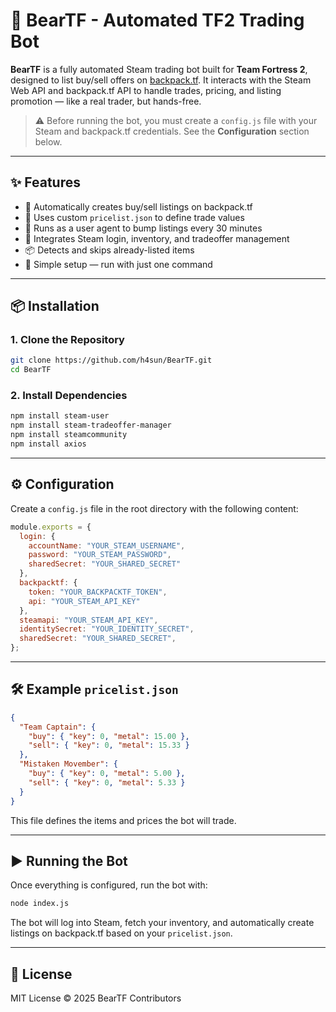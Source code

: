 # 🐻 BearTF - Automated TF2 Trading Bot

**BearTF** is a fully automated Steam trading bot built for **Team Fortress 2**, designed to list buy/sell offers on [backpack.tf](https://backpack.tf). It interacts with the Steam Web API and backpack.tf API to handle trades, pricing, and listing promotion — like a real trader, but hands-free.

> ⚠️ Before running the bot, you must create a `config.js` file with your Steam and backpack.tf credentials. See the **Configuration** section below.

---

## ✨ Features

- 🔁 Automatically creates buy/sell listings on backpack.tf
- 🛒 Uses custom `pricelist.json` to define trade values
- 🤖 Runs as a user agent to bump listings every 30 minutes
- 🔐 Integrates Steam login, inventory, and tradeoffer management
- 📦 Detects and skips already-listed items
- 🚀 Simple setup — run with just one command

---

## 📦 Installation

### 1. Clone the Repository

```bash
git clone https://github.com/h4sun/BearTF.git
cd BearTF
```

### 2. Install Dependencies

```bash
npm install steam-user
npm install steam-tradeoffer-manager
npm install steamcommunity
npm install axios
```

---

## ⚙️ Configuration

Create a `config.js` file in the root directory with the following content:

```js
module.exports = {
  login: {
    accountName: "YOUR_STEAM_USERNAME",
    password: "YOUR_STEAM_PASSWORD",
    sharedSecret: "YOUR_SHARED_SECRET"
  },
  backpacktf: {
    token: "YOUR_BACKPACKTF_TOKEN",
    api: "YOUR_STEAM_API_KEY"
  },
  steamapi: "YOUR_STEAM_API_KEY",
  identitySecret: "YOUR_IDENTITY_SECRET",
  sharedSecret: "YOUR_SHARED_SECRET",
};
```

---

## 🛠 Example `pricelist.json`

```json
{
  "Team Captain": {
    "buy": { "key": 0, "metal": 15.00 },
    "sell": { "key": 0, "metal": 15.33 }
  },
  "Mistaken Movember": {
    "buy": { "key": 0, "metal": 5.00 },
    "sell": { "key": 0, "metal": 5.33 }
  }
}
```

This file defines the items and prices the bot will trade.

---

## ▶️ Running the Bot

Once everything is configured, run the bot with:

```bash
node index.js
```

The bot will log into Steam, fetch your inventory, and automatically create listings on backpack.tf based on your `pricelist.json`.

---

## 🧠 License

MIT License © 2025 BearTF Contributors

